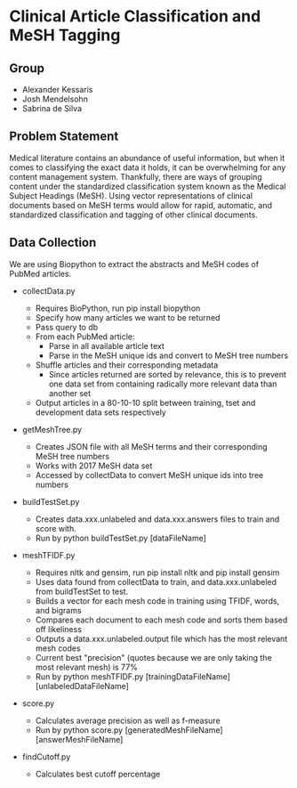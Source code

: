 # Clinical Article Classification and MeSH Tagging

## Group
* Alexander Kessaris
* Josh Mendelsohn
* Sabrina de Silva

## Problem Statement
Medical literature contains an abundance of useful information, but when it comes to classifying the exact data it holds, it can be overwhelming for any content management system. Thankfully, there are ways of grouping content under the standardized classification system known as the Medical Subject Headings (MeSH). Using vector representations of clinical documents based on MeSH terms would allow for rapid, automatic, and standardized classification and tagging of other clinical documents.

## Data Collection
We are using Biopython to extract the abstracts and MeSH codes of PubMed articles.

* collectData.py
  * Requires BioPython, run pip install biopython
  * Specify how many articles we want to be returned
  * Pass query to db
  * From each PubMed article:
    * Parse in all available article text
    * Parse in the MeSH unique ids and convert to MeSH tree numbers
  * Shuffle articles and their corresponding metadata
    * Since articles returned are sorted by relevance, this is to prevent one data set from containing radically more relevant data than another set
  * Output articles in a 80-10-10 split between training, tset and development data sets respectively  

* getMeshTree.py
  * Creates JSON file with all MeSH terms and their corresponding MeSH tree numbers
  * Works with 2017 MeSH data set
  * Accessed by collectData to convert MeSH unique ids into tree numbers

* buildTestSet.py
  * Creates data.xxx.unlabeled and data.xxx.answers files to train and score with.
  * Run by python buildTestSet.py [dataFileName]

* meshTFIDF.py
  * Requires nltk and gensim, run pip install nltk and pip install gensim
  * Uses data found from collectData to train, and data.xxx.unlabeled from buildTestSet to test.
  * Builds a vector for each mesh code in training using TFIDF, words, and bigrams
  * Compares each document to each mesh code and sorts them based off likeliness
  * Outputs a data.xxx.unlabeled.output file which has the most relevant mesh codes
  * Current best "precision" (quotes because we are only taking the most relevant mesh) is 77%
  * Run by python meshTFIDF.py [trainingDataFileName] [unlabeledDataFileName]

* score.py
  * Calculates average precision as well as f-measure
  * Run by python score.py [generatedMeshFileName] [answerMeshFileName]

* findCutoff.py
  * Calculates best cutoff percentage
